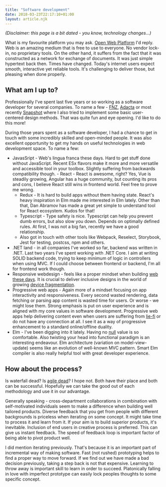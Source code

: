 ```yaml
---
title: "Software development"
date: 2018-03-23T22:17:10+01:00
layout: article.njk
---
```


_(Disclaimer: this page is a bit dated - you know, technology changes...)_

What is my favourite platform you may ask. [Open Web Platform](https://www.w3.org/standards/) I'd reply. Web is an amazing medium that is free to use to everyone. No vendor lock-in, no proprietary tools. On the other hand, it suffers from the fact that it was constructed as a network for exchange of documents. It was just simple hypertext back then. Times have changed. Today's internet users expect smooth, interactive yet reliable tools. It's challenging to deliver those, but pleasing when done properly.

## What am I up to?

Professionally I've spent last five years or so working as a software developer for several companies. To name a few - [FNZ](https://www.fnz.com/), [Adacta](https://www.adacta-group.com/) or most recently [Snapshot](https://www.snapshot.travel/) where I also tried to implement some basic user-centered design methods. That was quite fun and eye opening. I'd like to do this more!

During those years spent as a software developer, I had a chance to get in touch with some incredibly skilled and open-minded people. It was also excellent opportunity to get my hands on useful technologies in web development space. To name a few:

- JavasSript - Web's lingua franca these days. Hard to get stuff done without JavaScript. Recent ESx flavors make it more and more versatile and accessible tool in your toolbox. Slightly suffering from backwards compatibility though. - React - React is awesome, right? Yes, Vue is steadily growing, Angular has a huge community, but counting its pros and cons, I believe React still wins in frontend world. Feel free to prove me wrong.
  - Redux - It is hard to build apps without them having state. React's heavy inspiration in Elm made me interested in Elm lately. Other than that, Dan Abramov has made a great yet simple to understand tool for React ecosystem. Kudos for that!
  - Typescript - Type safety is nice. Typescript can help you prevent dumb errors, but also slow you down. Depends on optimally defined rules. At first, I was not a big fan, recently we have a good relationship.
  - Also got in touch with other tools like Webpack, Reselect, Storybook, Jest for testing, postcss, npm and others.
- .NET land - in all companies I've worked so far, backend was written in .NET. Last two years I've spent working with .NET Core. I aim at writing SOLID backend code, trying to keep minimum of logic in controllers when using MVC. If I could choose between frontend or backend, I'm all for frontend work though.
- Responsive webdesign - feels like a proper mindset when building [web these days](http://bradfrost.com/blog/post/this-is-the-web/). It is crucial to deliver inclusive designs in the world of growing [device fragmentation](https://seesparkbox.com/foundry/there_is_no_breakpoint).
- Progressive web apps - Again more of a mindset focusing on app interactivity and responsiveness. Every second wasted rendering, data fetching or parsing app content is wasted time for users. Or worse - we might lose them. Strong emphasis is put on user experience and is aligned with my core values in software development. Progressive web apps help delivering content even when users are suffering from [lie-fi](https://developers.google.com/web/fundamentals/performance/poor-connectivity/#what_is_lie-fi) or do not have any connection at all. I see it as a way of progressive enhancement to a standard online/offline duality.
- Elm - I've been digging into it lately. Having no [null](https://www.infoq.com/presentations/Null-References-The-Billion-Dollar-Mistake-Tony-Hoare) value is so comfortable. Also twisting your head into functional paradigm is an interesting endeavour. Elm architecture (variation on model-view-update) seems like an evolution of well-known MVC pattern. Smart Elm compiler is also really helpful tool with great developer experience.

## How about the process?

Is waterfall dead? Is [agile dead](https://www.youtube.com/watch?v=a-BOSpxYJ9M)? I hope not. Both have their place and both can be successful. Hopefully we can take the good out of each methodology and use it in our advantage.

Generally speaking - cross-department collaborations in combination with self-motivated individuals seem to make a difference when building well tailored products. Diverse feedback that you get from people with different backgrounds is priceless when iterating on some concept. It might take time to process it and learn from it. If your aim is to build superior products, it's inevitable. Inclusion of end users in creative process is preferred. This can give us instant feedback. The speed of feedback loop is important factor of being able to pivot product well.

I did mention iterating previously. That's because it is an important part of incremental way of making software. Fast (not rushed) prototyping helps to find a proper way to move forward. If we find out we have made a bad decision previously, taking a step back is not that expensive. Learning to throw away is important skill to learn in order to succeed. Platonically falling in love with imperfect prototype can easily lock peoples thoughts to some specific concept.
